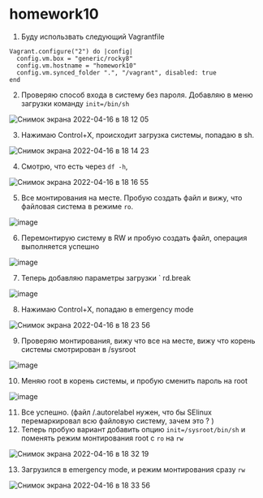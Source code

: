 # homework10
1. Буду использвать следующий Vagrantfile
```
Vagrant.configure("2") do |config|
  config.vm.box = "generic/rocky8"
  config.vm.hostname = "homework10"
  config.vm.synced_folder ".", "/vagrant", disabled: true
end
```
2. Проверяю способ входа в систему без пароля. Добавляю в меню загрузки команду `init=/bin/sh`

![Снимок экрана 2022-04-16 в 18 12 05](https://user-images.githubusercontent.com/98701086/163683457-dcb5dfcb-31da-4242-bc64-8ffce7b0c24a.png)

3. Нажимаю Control+X, происходит загрузка системы, попадаю в sh.

![Снимок экрана 2022-04-16 в 18 14 23](https://user-images.githubusercontent.com/98701086/163683481-96bb73d5-2faf-46bb-b592-8924077e5409.png)

4. Смотрю, что есть через `df -h`, 

![Снимок экрана 2022-04-16 в 18 16 55](https://user-images.githubusercontent.com/98701086/163937520-6f2b350d-aa85-4aa3-a8e9-0cfa9b237766.png)

5. Все монтирования на месте. Пробую создать файл и вижу, что файловая система в режиме `ro`. 

![image](https://user-images.githubusercontent.com/98701086/163937733-884f0621-c780-4049-aeac-5643a9f49708.png)

6. Перемонтирую систему в RW и пробую создать файл, операция выполняется успешно

![image](https://user-images.githubusercontent.com/98701086/163937982-9aae4244-3bad-420b-b579-03e7b3d05705.png)

7. Теперь добавляю параметры загрузки ` rd.break

![image](https://user-images.githubusercontent.com/98701086/163938291-e1e4b2ca-19ef-4ec6-bdd1-accb51a3d2d9.png)

8. Нажимаю Control+X, попадаю в emergency mode

![Снимок экрана 2022-04-16 в 18 23 56](https://user-images.githubusercontent.com/98701086/163938399-3142754b-2a22-4797-ac61-e62d167bf543.png)

9. Проверяю монтирования, вижу что все на месте, вижу что корень системы смотрирован в /sysroot

![image](https://user-images.githubusercontent.com/98701086/163942013-8f1993b4-5677-4620-90fd-256110c7ff8b.png)

10. Меняю root в корень системы, и пробую сменить пароль на root

![image](https://user-images.githubusercontent.com/98701086/163942347-e95cb83f-9ed9-4789-af99-fd2ada960d56.png)

11. Все успешно. (файл /.autorelabel нужен, что бы SElinux перемаркировал всю файловую систему, зачем это ? )
12. Теперь пробую вариант добавить опцию `init=/sysroot/bin/sh` и поменять режим монтирования root с `ro` на `rw`

![Снимок экрана 2022-04-16 в 18 32 19](https://user-images.githubusercontent.com/98701086/163985909-832b97ac-49cc-4c24-8d75-c72b952b2b09.png)

13. Загрузился в emergency mode, и режим монтирования сразу `rw`

![Снимок экрана 2022-04-16 в 18 33 56](https://user-images.githubusercontent.com/98701086/163986221-a4c99d8e-3be0-4ffc-af0d-1402e1b7fc20.png)

